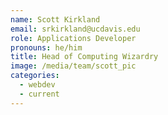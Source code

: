 ```yaml
---
name: Scott Kirkland
email: srkirkland@ucdavis.edu
role: Applications Developer
pronouns: he/him
title: Head of Computing Wizardry
image: /media/team/scott_pic
categories:
  - webdev
  - current
---
```

